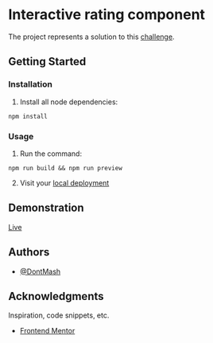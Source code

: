 # Interactive rating component

The project represents a solution to this [challenge](https://www.frontendmentor.io/challenges/launch-countdown-timer-N0XkGfyz-).

## Getting Started

### Installation

1. Install all node dependencies:

```
npm install
```

### Usage

1. Run the command:

```
npm run build && npm run preview
```

2. Visit your [local deployment](http://127.0.0.1:4173/)

## Demonstration

[Live](https://mentor-launch-countdown.app)

## Authors

- [@DontMash](https://github.com/DontMash)

## Acknowledgments

Inspiration, code snippets, etc.

- [Frontend Mentor](https://www.frontendmentor.io/)
